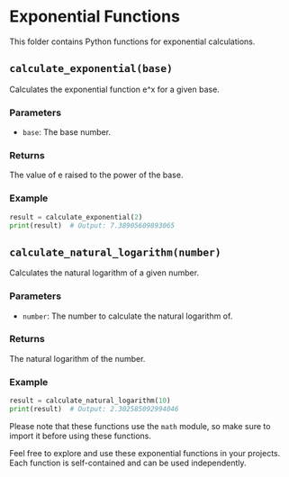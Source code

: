 # Exponential Functions

This folder contains Python functions for exponential calculations.

## `calculate_exponential(base)`

Calculates the exponential function e^x for a given base.

### Parameters
- `base`: The base number.

### Returns
The value of e raised to the power of the base.

### Example
```python
result = calculate_exponential(2)
print(result)  # Output: 7.38905609893065
```

## `calculate_natural_logarithm(number)`

Calculates the natural logarithm of a given number.

### Parameters
- `number`: The number to calculate the natural logarithm of.

### Returns
The natural logarithm of the number.

### Example
```python
result = calculate_natural_logarithm(10)
print(result)  # Output: 2.302585092994046
```

Please note that these functions use the `math` module, so make sure to import it before using these functions.

Feel free to explore and use these exponential functions in your projects. Each function is self-contained and can be used independently.